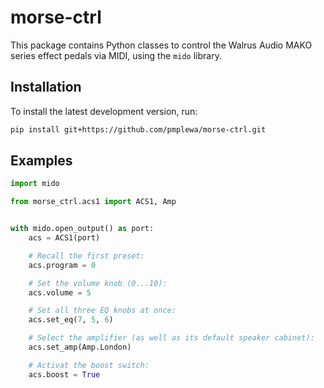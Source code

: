 # morse-ctrl

This package contains Python classes to control the Walrus Audio MAKO series
effect pedals via MIDI, using the `mido` library.

## Installation

To install the latest development version, run:

```bash
pip install git+https://github.com/pmplewa/morse-ctrl.git
```

## Examples

```python
import mido

from morse_ctrl.acs1 import ACS1, Amp


with mido.open_output() as port:
    acs = ACS1(port)

    # Recall the first preset:
    acs.program = 0

    # Set the volume knob (0...10):
    acs.volume = 5

    # Set all three EQ knobs at once:
    acs.set_eq(7, 5, 6)

    # Select the amplifier (as well as its default speaker cabinet):
    acs.set_amp(Amp.London)

    # Activat the boost switch:
    acs.boost = True
```
